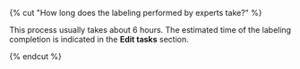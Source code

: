 {% cut "How long does the labeling performed by experts take?" %}

This process usually takes about 6 hours. The estimated time of the labeling completion is indicated in the **Edit tasks** section.

{% endcut %}